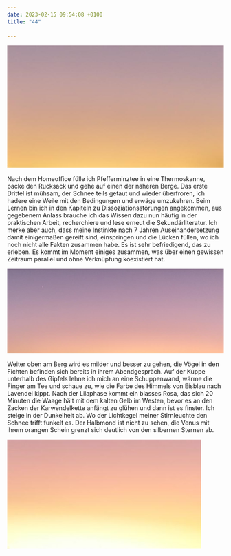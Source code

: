 ```yaml
---
date: 2023-02-15 09:54:08 +0100
title: "44"

---
```

![](/uploads/februar-1.jpg)

Nach dem Homeoffice fülle ich Pfefferminztee in eine Thermoskanne, packe den Rucksack und gehe auf einen der näheren Berge. Das erste Drittel ist mühsam, der Schnee teils getaut und wieder überfroren, ich hadere eine Weile mit den Bedingungen und erwäge umzukehren. Beim Lernen bin ich in den Kapiteln zu Dissoziationsstörungen angekommen, aus gegebenem Anlass brauche ich das Wissen dazu nun häufig in der praktischen Arbeit, recherchiere und lese erneut die Sekundärliteratur. Ich merke aber auch, dass meine Instinkte nach 7 Jahren Auseinandersetzung damit einigermaßen gereift sind, einspringen und die Lücken füllen, wo ich noch nicht alle Fakten zusammen habe. Es ist sehr befriedigend, das zu erleben. Es kommt im Moment einiges zusammen, was über einen gewissen Zeitraum parallel und ohne Verknüpfung koexistiert hat.

![](/uploads/februar-2.jpg)

Weiter oben am Berg wird es milder und besser zu gehen, die Vögel in den Fichten befinden sich bereits in ihrem Abendgespräch. Auf der Kuppe unterhalb des Gipfels lehne ich mich an eine Schuppenwand, wärme die Finger am Tee und schaue zu, wie die Farbe des Himmels von Eisblau nach Lavendel kippt. Nach der Lilaphase kommt ein blasses Rosa, das sich 20 Minuten die Waage hält mit dem kalten Gelb im Westen, bevor es an den Zacken der Karwendelkette anfängt zu glühen und dann ist es finster. Ich steige in der Dunkelheit ab. Wo der Lichtkegel meiner Stirnleuchte den Schnee trifft funkelt es. Der Halbmond ist nicht zu sehen, die Venus mit ihrem orangen Schein grenzt sich deutlich von den silbernen Sternen ab.

![](/uploads/februar-3.jpg)